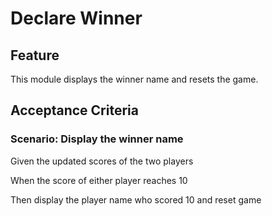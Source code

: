 # Declare Winner

## Feature

This module displays the winner name and resets the game.

## Acceptance Criteria

### Scenario: Display the winner name

  Given the updated scores of the two players

  When the score of either player reaches 10

  Then display the player name who scored 10 and reset game
